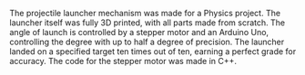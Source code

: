 The projectile launcher mechanism was made for a Physics project. The launcher itself was fully 3D printed, with all parts made from scratch. The angle of launch is controlled by a stepper motor and an Arduino Uno, controlling the degree with up to half a degree of precision. The launcher landed on a specified target ten times out of ten, earning a perfect grade for accuracy. The code for the stepper motor was made in C++.
